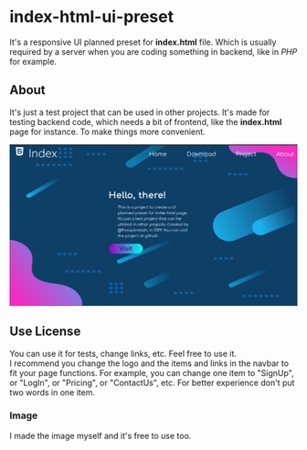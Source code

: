 # index-html-ui-preset
It's a responsive UI planned preset for **index.html** file. Which is usually required by a server when you are coding something in backend, like in *PHP* for example.

## About
It's just a test project that can be used in other projects. It's made for testing backend code, which needs a bit of frontend, like the **index.html** page for instance. To make things more convenient.

![1366x768](index_ui-preset(1366x768).png)

## Use License
You can use it for tests, change links, etc. Feel free to use it. \
I recommend you change the logo and the items and links in the navbar to fit your page functions.
For example, you can change one item to "SignUp", or "LogIn", or "Pricing", or "ContactUs", etc. For better experience don't put two words in one item.
### Image
I made the image myself and it's free to use too.
